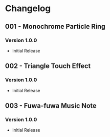 # Changelog

## 001 - Monochrome Particle Ring

### Version 1.0.0

-   Initial Release

## 002 - Triangle Touch Effect

### Version 1.0.0

-   Initial Release

## 003 - Fuwa-fuwa Music Note

### Version 1.0.0

-   Initial Release
